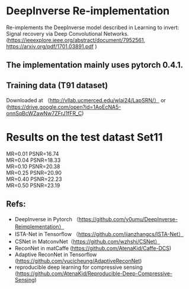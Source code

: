 # DeepInverse Re-implementation
Re-implements the DeepInverse model described in Learning to invert: Signal recovery via Deep Convolutional Networks. (https://ieeexplore.ieee.org/abstract/document/7952561, https://arxiv.org/pdf/1701.03891.pdf )

## The implementation mainly uses pytorch 0.4.1. 

## Training data (T91 dataset)   
Downloaded at （http://vllab.ucmerced.edu/wlai24/LapSRN/） or (https://drive.google.com/open?id=1AoEcNA5-onnSqBcWZawNw7ZFrJ1fFR_C)

# Results on the test datast Set11  

 MR=0.01    PSNR=16.74   
 MR=0.04    PSNR=18.33   
 MR=0.10    PSNR=20.38  
 MR=0.25    PSNR=20.90    
 MR=0.40    PSNR=22.23  
 MR=0.50    PSNR=23.19  

## Refs:
 - DeepInverse in Pytorch （https://github.com/y0umu/DeepInverse-Reimplementation）  
 - ISTA-Net in Tensorflow （https://github.com/jianzhangcs/ISTA-Net）  
 - CSNet in MatconvNet（https://github.com/wzhshi/CSNet）  
 - ReconNet in matCaffe (https://github.com/AtenaKid/Caffe-DCS)
 - Adaptive ReconNet in Tensorflow (https://github.com/yucicheung/AdaptiveReconNet)  
 - reproducible deep learning for compressive sensing (https://github.com/AtenaKid/Reproducible-Deep-Compressive-Sensing)  


